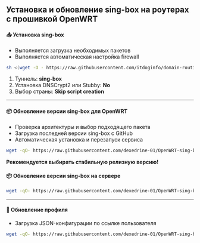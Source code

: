 ## Установка и обновление sing-box на роутерах с прошивкой OpenWRT

#### 📥 Установка sing-box

- Выполняется загрузка необходимых пакетов
- Выполняется автоматическая настройка firewall

```bash
sh <(wget -O - https://raw.githubusercontent.com/itdoginfo/domain-routing-openwrt/master/getdomains-install.sh)
```

1. Туннель: **sing-box**
2. Установка DNSCrypt2 или Stubby: **No**
3. Выбор страны: **Skip script creation**

------------

#### 📦 Обновление версии sing-box для OpenWRT

- Проверка архитектуры и выбор подходящего пакета
- Загрузка последней версии sing-box с GitHub
- Автоматическая установка и перезапуск сервиса

```bash
wget -qO- https://raw.githubusercontent.com/dexedrine-01/OpenWRT-sing-box/main/update_sing-box.sh | sh
```
**Рекомендуется выбирать стабильную релизную версию!**

#### 📦 Обновление версии sing-box на сервере

```bash
wget -qO- https://raw.githubusercontent.com/dexedrine-01/OpenWRT-sing-box/main/update_sing-box_server.sh | sh
```

------------

#### 🔄 Обновление профиля

- Загрузка JSON-конфигурации по ссылке пользователя

```bash
wget -qO- https://raw.githubusercontent.com/dexedrine-01/OpenWRT-sing-box/main/update_config.sh | sh
```
